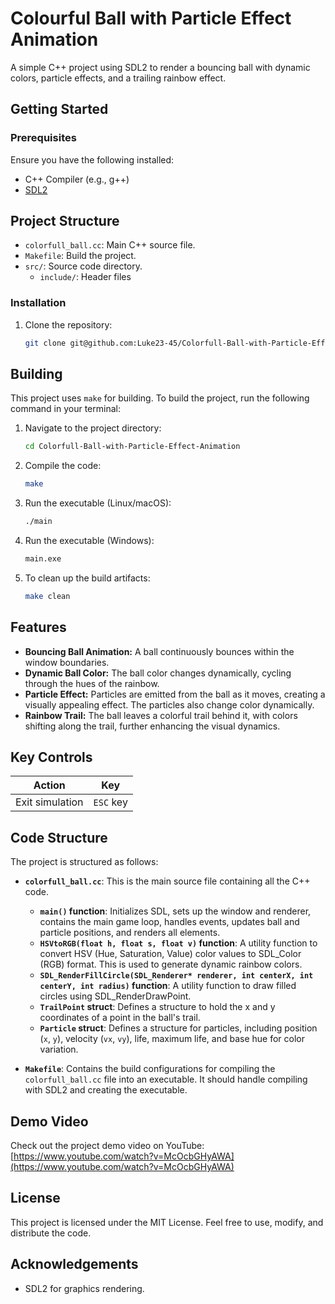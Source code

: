 # Colourful Ball with Particle Effect Animation

A simple C++ project using SDL2 to render a bouncing ball with dynamic colors, particle effects, and a trailing rainbow effect.

## Getting Started

### Prerequisites
Ensure you have the following installed:
- C++ Compiler (e.g., g++)
- [SDL2](https://www.libsdl.org/)

## Project Structure

* `colorfull_ball.cc`: Main C++ source file.
* `Makefile`: Build the project.
* `src/`: Source code directory.
    * `include/`: Header files 


### Installation
1. Clone the repository:
    ```bash
    git clone git@github.com:Luke23-45/Colorfull-Ball-with-Particle-Effect-Animation.git
    ```
## Building

This project uses `make` for building. To build the project, run the following command in your terminal:

1. Navigate to the project directory:
    ```bash
    cd Colorfull-Ball-with-Particle-Effect-Animation
    ```
3. Compile the code:
    ```bash
    make
    ```
4. Run the executable (Linux/macOS):
    ```bash
    ./main
    ```
5. Run the executable (Windows):
    ```bash
    main.exe
    ```
6. To clean up the build artifacts:
    ```bash
    make clean
    ```

## Features
- **Bouncing Ball Animation:**  A ball continuously bounces within the window boundaries.
- **Dynamic Ball Color:** The ball color changes dynamically, cycling through the hues of the rainbow.
- **Particle Effect:**  Particles are emitted from the ball as it moves, creating a visually appealing effect. The particles also change color dynamically.
- **Rainbow Trail:** The ball leaves a colorful trail behind it, with colors shifting along the trail, further enhancing the visual dynamics.

## Key Controls

| Action          | Key       |
| --------------- | --------- |
| Exit simulation | `ESC` key |

## Code Structure

The project is structured as follows:

- **`colorfull_ball.cc`**: This is the main source file containing all the C++ code.
    - **`main()` function**: Initializes SDL, sets up the window and renderer, contains the main game loop, handles events, updates ball and particle positions, and renders all elements.
    - **`HSVtoRGB(float h, float s, float v)` function**:  A utility function to convert HSV (Hue, Saturation, Value) color values to SDL_Color (RGB) format. This is used to generate dynamic rainbow colors.
    - **`SDL_RenderFillCircle(SDL_Renderer* renderer, int centerX, int centerY, int radius)` function**: A utility function to draw filled circles using SDL_RenderDrawPoint.
    - **`TrailPoint` struct**:  Defines a structure to hold the x and y coordinates of a point in the ball's trail.
    - **`Particle` struct**: Defines a structure for particles, including position (`x`, `y`), velocity (`vx`, `vy`), life, maximum life, and base hue for color variation.

- **`Makefile`**:  Contains the build configurations for compiling the `colorfull_ball.cc` file into an executable. It should handle compiling with SDL2 and creating the executable.


## Demo Video
Check out the project demo video on YouTube: [https://www.youtube.com/watch?v=McOcbGHyAWA](https://www.youtube.com/watch?v=McOcbGHyAWA)

## License

This project is licensed under the MIT License. Feel free to use, modify, and distribute the code.

## Acknowledgements

- SDL2 for graphics rendering.
